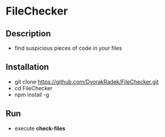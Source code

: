 # FileChecker

## Description
- find suspicious pieces of code in your files

## Installation
- git clone https://github.com/DvorakRadek/FileChecker.git
- cd FileChecker
- npm install -g

## Run
- execute **check-files**